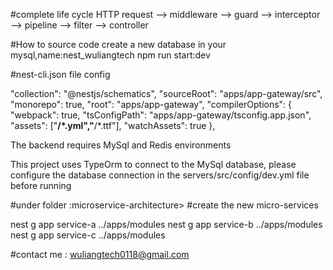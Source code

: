 
#complete life cycle
HTTP request --> middleware --> guard --> interceptor --> pipeline --> filter --> controller

#How to source code 
create a new database in your mysql,name:nest_wuliangtech
npm run start:dev

#nest-cli.json file config

"collection": "@nestjs/schematics",
  "sourceRoot": "apps/app-gateway/src",
  "monorepo": true,
  "root": "apps/app-gateway",
  "compilerOptions": {
    "webpack": true,
    "tsConfigPath": "apps/app-gateway/tsconfig.app.json",
    "assets": ["**/*.yml","**/*.ttf"],
    "watchAssets": true
  },


The backend requires MySql and Redis environments

This project uses TypeOrm to connect to the MySql database, please configure the database connection in the servers/src/config/dev.yml file before running



#under folder :microservice-architecture> 
#create the new micro-services

nest g app service-a ../apps/modules
nest g app service-b ../apps/modules
nest g app service-c ../apps/modules

#contact me : wuliangtech0118@gmail.com

